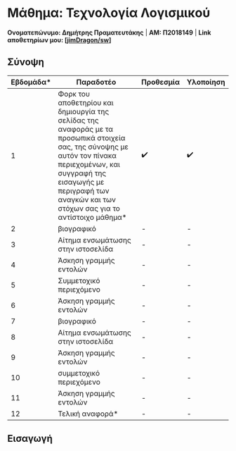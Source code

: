 # Μάθημα: Τεχνολογία Λογισμικού

**Ονοματεπώνυμο: Δημήτρης Πραματευτάκης** | **ΑΜ: Π2018149** | **Link αποθετηρίων μου: [[jimDragon/sw](https://github.com/jimDragon/sw)]**

## Σύνοψη

| Εβδομάδα* | Παραδοτέο | Προθεσμία | Υλοποίηση |
| --- | --- | --- | --- |
| 1 | Φορκ του αποθετηρίου και δημιουργία της σελίδας της αναφοράς με τα προσωπικά στοιχεία σας, της σύνοψης με αυτόν τον πίνακα περιεχομένων, και συγγραφή της εισαγωγής με περιγραφή των αναγκών και των στόχων σας για το αντίστοιχο μάθημα* | ✔️ | ✔️ |
| 2 | βιογραφικό | - | - |
| 3 | Αίτημα ενσωμάτωσης στην ιστοσελίδα | - | - |
| 4 | Άσκηση γραμμής εντολών | - | - |
| 5 | Συμμετοχικό περιεχόμενο | - | - |
| 6 | Άσκηση γραμμής εντολών | - | - |
| 7 | βιογραφικό | - | - |
| 8 | Αίτημα ενσωμάτωσης στην ιστοσελίδα | - | - |
| 9 | Άσκηση γραμμής εντολών | - | - |
| 10 | συμμετοχικό περιεχόμενο | - | - |
| 11 | Άσκηση γραμμής εντολών | - | - |
| 12 | Τελική αναφορά* | - | - |

## Εισαγωγή

